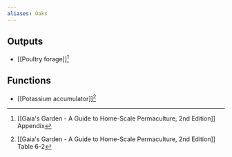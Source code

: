 ```yaml
---
aliases: Oaks
---
```

## Outputs
- [[Poultry forage]][^1]

## Functions
- [[Potassium accumulator]][^2]

[^1]: [[Gaia's Garden - A Guide to Home-Scale Permaculture, 2nd Edition]] Appendix
[^2]: [[Gaia's Garden - A Guide to Home-Scale Permaculture, 2nd Edition]] Table 6-2
